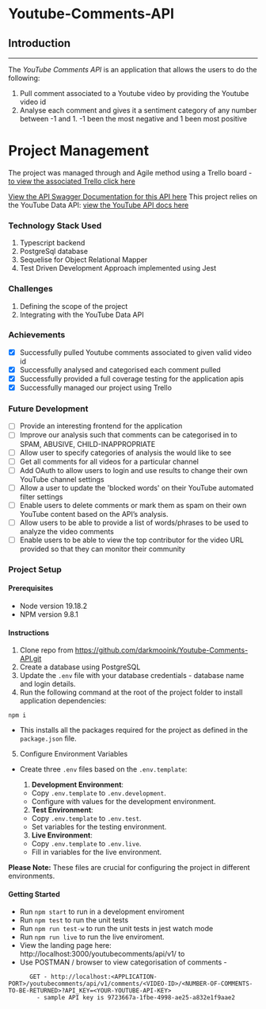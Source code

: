 # Youtube-Comments-API

## Introduction
----------
The *YouTube Comments API* is an application that allows the users to do the following:

1. Pull comment associated to a Youtube video by providing the Youtube video id
2. Analyse each comment and gives it a sentiment category of any number between -1 and 1. -1 been the most negative and 1 been most positive

# Project Management

The project was managed through and Agile method using a Trello board - [to view the associated Trello click here](https://trello.com/b/zp19Rh6r/team-x-project-youtube)

[View the API Swagger Documentation for this API here](http://localhost:3000/youtubecomments/api/v1/api-docs/)
This project relies on the YouTube Data API: [view the YouTube API docs here](https://developers.google.com/youtube/v3/docs/?apix=true#CommentThreads)

### Technology Stack Used
1. Typescript backend
2. PostgreSql database
3. Sequelise for Object Relational Mapper
4. Test Driven Development Approach implemented using Jest

### Challenges
1. Defining the scope of the project
2. Integrating with the YouTube Data API

### Achievements
+ [x] Successfully pulled Youtube comments associated to given valid video id
+ [x] Successfully analysed and categorised each comment pulled
+ [x] Successfully provided a full coverage testing for the application apis
+ [x] Successfully managed our project using Trello

### Future Development
+ [ ] Provide an interesting frontend for the application
+ [ ] Improve our analysis such that comments can be categorised in to SPAM, ABUSIVE, CHILD-INAPPROPRIATE
+ [ ] Allow user to specify categories of analysis the would like to see
+ [ ] Get all comments for all videos for a particular channel
+ [ ] Add OAuth to allow users to login and use results to change their own YouTube channel settings
+ [ ] Allow a user to update the 'blocked words' on their YouTube automated filter settings
+ [ ] Enable users to delete comments or mark them as spam on their own YouTube content based on the API’s analysis.
+ [ ] Allow users to be able to provide a list of words/phrases to be used to analyze the video comments
+ [ ] Enable users to be able to view the top contributor for the video URL provided so that they can monitor their community

### Project Setup

#### Prerequisites
* Node version 19.18.2
* NPM version 9.8.1

#### Instructions
1. Clone repo from https://github.com/darkmooink/Youtube-Comments-API.git
2. Create a database using PostgreSQL
3. Update the `.env` file with your database credentials - database name and login details.
4. Run the following command at the root of the project folder to install application dependencies:
``````
npm i
``````
  - This installs all the packages required for the project as defined in the `package.json` file.
5. Configure Environment Variables
  - Create three `.env` files based on the `.env.template`:
  
    1. **Development Environment**:

      - Copy `.env.template` to `.env.development`.
      - Configure with values for the development environment.

    2. **Test Environment**:

      - Copy `.env.template` to `.env.test`.
      - Set variables for the testing environment.

    3. **Live Environment**:

      - Copy `.env.template` to `.env.live`.
      - Fill in variables for the live environment.

**Please Note:** These files are crucial for configuring the project in different environments.

#### Getting Started

-   Run `npm start` to run in a development enviroment
-   Run `npm test` to run the unit tests
-   Run `npm run test-w` to run the unit tests in jest watch mode
-   Run `npm run live` to run the live enviroment.
-   View the landing page here: http://localhost:3000/youtubecomments/api/v1/ to 
-   Use POSTMAN / browser to view categorisation of comments -
``````
      GET - http://localhost:<APPLICATION-PORT>/youtubecomments/api/v1/comments/<VIDEO-ID>/<NUMBER-OF-COMMENTS-TO-BE-RETURNED>?API_KEY=<YOUR-YOUTUBE-API-KEY>
        - sample API key is 9723667a-1fbe-4998-ae25-a832e1f9aae2
``````